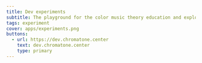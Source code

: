 ```yaml
---
title: Dev experiments
subtitle: The playground for the color music theory education and exploration apps.
tags: experiment
cover: apps/experiments.png
buttons:
  - url: https://dev.chromatone.center
    text: dev.chromatone.center
    type: primary
---
```

